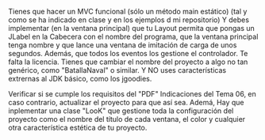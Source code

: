 
Tienes que hacer un MVC funcional (sólo un método main estático) (tal y como se ha indicado en clase y en los ejemplos d mi repositorio) Y debes implementar (en la ventana principal) que tu Layout permita que pongas un JLabel en la Cabecera con el nombre del programa, que la ventana principal tenga nombre y que lance una ventana de imitación de carga de unos segundos. Además, que todos los eventos los gestione el controlador. Te falta la licencia. Tienes que cambiar el nombre del proyecto a algo no tan genérico, como "BatallaNaval" o similar. Y NO uses características extrernas al JDK básico, como los jgoodies.

Verificar si se cumple los requisitos del "PDF" Indicaciones del Tema 06, en caso contrario, actualizar el proyecto para que así sea. Ademá, Hay que inplementar una clase "LooK" que gestione toda la configuración del proyecto como el nombre del título de cada ventana, el color y cualquier otra característica estética de tu proyecto.
